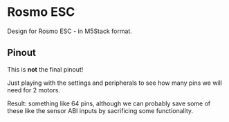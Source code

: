 
# Rosmo ESC


Design for Rosmo ESC - in M5Stack format.

## Pinout

This is **not** the final pinout!

Just playing with the settings and peripherals to see how many pins we will need for 2 motors.

Result: something like 64 pins, although we can probably save some of these like the sensor ABI inputs by sacrificing some functionality.

<img href="G474RE_pinout.png">

